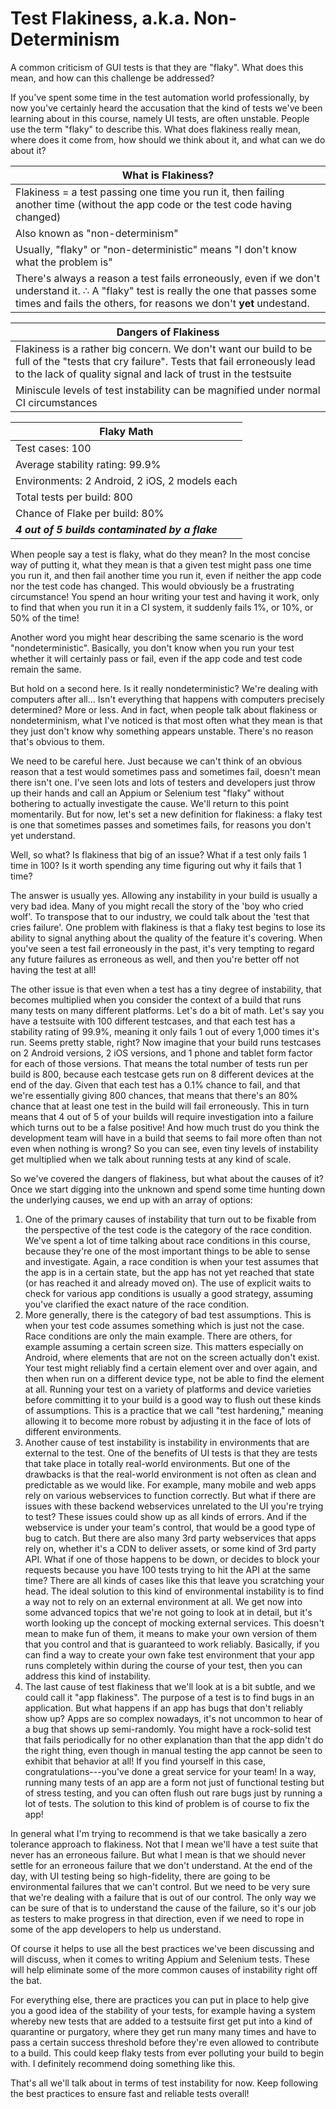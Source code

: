 # Test Flakiness, a.k.a. Non-Determinism

A common criticism of GUI tests is that they are "flaky". What does this mean, and how can this challenge be addressed?

If you've spent some time in the test automation world professionally, by now you've certainly heard the accusation that the kind of tests we've been learning about in this course, namely UI tests, are often unstable. People use the term "flaky" to describe this. What does flakiness really mean, where does it come from, how should we think about it, and what can we do about it?

What is Flakiness? |
---- |
Flakiness = a test passing one time you run it, then failing another time (without the app code or the test code having changed) |
Also known as "non-determinism" |
Usually, "flaky" or "non-deterministic" means "I don't know what the problem is" |
There's always a reason a test fails erroneously, even if we don't understand it. ∴ A "flaky" test is really the one that passes some times and fails the others, for reasons we don't **yet** undestand. |

Dangers of Flakiness |
---- |
Flakiness is a rather big concern. We don't want our build to be full of the "tests that cry failure". Tests that fail erroneously lead to the lack of quality signal and lack of trust in the testsuite |
Miniscule levels of test instability can be magnified under normal CI circumstances |

Flaky Math  |
---- |
Test cases: 100  |
Average stability rating: 99.9%  |
Environments: 2 Android, 2 iOS, 2 models each  |
Total tests per build: 800  |
Chance of Flake per build: 80%  |
***4 out of 5 builds contaminated by a flake***  |



When people say a test is flaky, what do they mean? In the most concise way of putting it, what they mean is that a given test might pass one time you run it, and then fail another time you run it, even if neither the app code nor the test code has changed. This would obviously be a frustrating circumstance! You spend an hour writing your test and having it work, only to find that when you run it in a CI system, it suddenly fails 1%, or 10%, or 50% of the time!

Another word you might hear describing the same scenario is the word "nondeterministic". Basically, you don't know when you run your test whether it will certainly pass or fail, even if the app code and test code remain the same.

But hold on a second here. Is it really nondeterministic? We're dealing with computers after all... Isn't everything that happens with computers precisely determined? More or less. And in fact, when people talk about flakiness or nondeterminism, what I've noticed is that most often what they mean is that they just don't know why something appears unstable. There's no reason that's obvious to them.

We need to be careful here. Just because we can't think of an obvious reason that a test would sometimes pass and sometimes fail, doesn't mean there isn't one. I've seen lots and lots of testers and developers just throw up their hands and call an Appium or Selenium test "flaky" without bothering to actually investigate the cause. We'll return to this point momentarily. But for now, let's set a new definition for flakiness: a flaky test is one that sometimes passes and sometimes fails, for reasons you don't yet understand.

Well, so what? Is flakiness that big of an issue? What if a test only fails 1 time in 100? Is it worth spending any time figuring out why it fails that 1 time?

The answer is usually yes. Allowing any instability in your build is usually a very bad idea. Many of you might recall the story of the 'boy who cried wolf'. To transpose that to our industry, we could talk about the 'test that cries failure'. One problem with flakiness is that a flaky test begins to lose its ability to signal anything about the quality of the feature it's covering. When you've seen a test fail erroneously in the past, it's very tempting to regard any future failures as erroneous as well, and then you're better off not having the test at all!

The other issue is that even when a test has a tiny degree of instability, that becomes multiplied when you consider the context of a build that runs many tests on many different platforms. Let's do a bit of math. Let's say you have a testsuite with 100 different testcases, and that each test has a stability rating of 99.9%, meaning it only fails 1 out of every 1,000 times it's run. Seems pretty stable, right? Now imagine that your build runs testcases on 2 Android versions, 2 iOS versions, and 1 phone and tablet form factor for each of those versions. That means the total number of tests run per build is 800, because each testcase gets run on 8 different devices at the end of the day. Given that each test has a 0.1% chance to fail, and that we're essentially giving 800 chances, that means that there's an 80% chance that at least one test in the build will fail erroneously. This in turn means that 4 out of 5 of your builds will require investigation into a failure which turns out to be a false positive! And how much trust do you think the development team will have in a build that seems to fail more often than not even when nothing is wrong? So you can see, even tiny levels of instability get multiplied when we talk about running tests at any kind of scale.

So we've covered the dangers of flakiness, but what about the causes of it? Once we start digging into the unknown and spend some time hunting down the underlying causes, we end up with an array of options:

1. One of the primary causes of instability that turn out to be fixable from the perspective of the test code is the category of the race condition. We've spent a lot of time talking about race conditions in this course, because they're one of the most important things to be able to sense and investigate. Again, a race condition is when your test assumes that the app is in a certain state, but the app has not yet reached that state (or has reached it and already moved on). The use of explicit waits to check for various app conditions is usually a good strategy, assuming you've clarified the exact nature of the race condition.
2. More generally, there is the category of bad test assumptions. This is when your test code assumes something which is just not the case. Race conditions are only the main example. There are others, for example assuming a certain screen size. This matters especially on Android, where elements that are not on the screen actually don't exist. Your test might reliably find a certain element over and over again, and then when run on a different device type, not be able to find the element at all. Running your test on a variety of platforms and device varieties before committing it to your build is a good way to flush out these kinds of assumptions. This is a practice that we call "test hardening," meaning allowing it to become more robust by adjusting it in the face of lots of different environments.
3. Another cause of test instability is instability in environments that are external to the test. One of the benefits of UI tests is that they are tests that take place in totally real-world environments. But one of the drawbacks is that the real-world environment is not often as clean and predictable as we would like. For example, many mobile and web apps rely on various webservices to function correctly. But what if there are issues with these backend webservices unrelated to the UI you're trying to test? These issues could show up as all kinds of errors. And if the webservice is under your team's control, that would be a good type of bug to catch. But there are also many 3rd party webservices that apps rely on, whether it's a CDN to deliver assets, or some kind of 3rd party API. What if one of those happens to be down, or decides to block your requests because you have 100 tests trying to hit the API at the same time? There are all kinds of cases like this that leave you scratching your head. The ideal solution to this kind of environmental instability is to find a way not to rely on an external environment at all. We get now into some advanced topics that we're not going to look at in detail, but it's worth looking up the concept of mocking external services. This doesn't mean to make fun of them, it means to make your own version of them that you control and that is guaranteed to work reliably. Basically, if you can find a way to create your own fake test environment that your app runs completely within during the course of your test, then you can address this kind of instability.
4. The last cause of test flakiness that we'll look at is a bit subtle, and we could call it "app flakiness". The purpose of a test is to find bugs in an application. But what happens if an app has bugs that don't reliably show up? Apps are so complex nowadays, it's not uncommon to hear of a bug that shows up semi-randomly. You might have a rock-solid test that fails periodically for no other explanation than that the app didn't do the right thing, even though in manual testing the app cannot be seen to exhibit that behavior at all! If you find yourself in this case, congratulations---you've done a great service for your team! In a way, running many tests of an app are a form not just of functional testing but of stress testing, and you can often flush out rare bugs just by running a lot of tests. The solution to this kind of problem is of course to fix the app!

In general what I'm trying to recommend is that we take basically a zero tolerance approach to flakiness. Not that I mean we'll have a test suite that never has an erroneous failure. But what I mean is that we should never settle for an erroneous failure that we don't understand. At the end of the day, with UI testing being so high-fidelity, there are going to be environmental failures that we can't control. But we need to be very sure that we're dealing with a failure that is out of our control. The only way we can be sure of that is to understand the cause of the failure, so it's our job as testers to make progress in that direction, even if we need to rope in some of the app developers to help us understand.

Of course it helps to use all the best practices we've been discussing and will discuss, when it comes to writing Appium and Selenium tests. These will help eliminate some of the more common causes of instability right off the bat.

For everything else, there are practices you can put in place to help give you a good idea of the stability of your tests, for example having a system whereby new tests that are added to a testsuite first get put into a kind of quarantine or purgatory, where they get run many many times and have to pass a certain success threshold before they're even allowed to contribute to a build. This could keep flaky tests from ever polluting your build to begin with. I definitely recommend doing something like this.

That's all we'll talk about in terms of test instability for now. Keep following the best practices to ensure fast and reliable tests overall!
